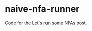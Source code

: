 # naive-nfa-runner

Code for the [Let's run some NFAs](https://0xd34df00d.me/posts/2024/09/naive-nfas.html) post.
